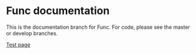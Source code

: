 # Func documentation

This is the documentation branch for Func. For code, please see the master or develop branches.

[Test page](/testpage)